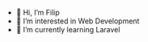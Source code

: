 - 👋 Hi, I’m Filip
- 👀 I’m interested in Web Development
- 🌱 I’m currently learning Laravel
<!---
- 💞️ I’m looking to collaborate on ...
- 📫 How to reach me ...
--->

<!---
xkralik/xkralik is a ✨ special ✨ repository because its `README.md` (this file) appears on your GitHub profile.
You can click the Preview link to take a look at your changes.
--->
